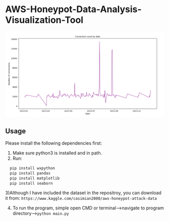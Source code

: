 # AWS-Honeypot-Data-Analysis-Visualization-Tool

![alt text](https://github.com/sahoo8920/AWS-Honeypot-Data-Analysis-Visualization-Tool/blob/main/screenshot.PNG)


## Usage
Please install the following dependencies first:

1) Make sure python3 is installed and in path. 
2) Run:
```
  pip install wxpython
  pip install pandas
  pip install matplotlib
  pip install seaborn
 ```
  
3)Although I have included the dataset in the repositroy, you can download it from:
```https://www.kaggle.com/casimian2000/aws-honeypot-attack-data```

4) To run the program, simple open CMD or terminal-->navigate to program directory-->```python main.py```
